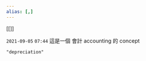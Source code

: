 ```yaml
---
alias: [,]
---
```

[[]]

`2021-09-05`  `07:44`
這是一個 會計 accounting 的 concept
```query
"depreciation"
```